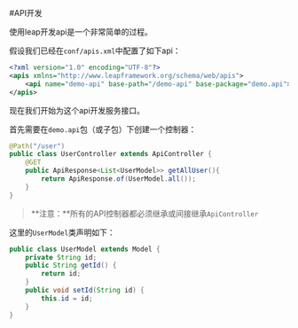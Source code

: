 #API开发

使用leap开发api是一个非常简单的过程。

假设我们已经在`conf/apis.xml`中配置了如下api：

```xml
<?xml version="1.0" encoding="UTF-8"?>
<apis xmlns="http://www.leapframework.org/schema/web/apis">
    <api name="demo-api" base-path="/demo-api" base-package="demo.api"></api>
</apis>
```

现在我们开始为这个api开发服务接口。

首先需要在`demo.api`包（或子包）下创建一个控制器：

```java
@Path("/user")
public class UserController extends ApiController {
    @GET
    public ApiResponse<List<UserModel>> getAllUser(){
        return ApiResponse.of(UserModel.all());
    }
}
```

> **注意：**所有的API控制器都必须继承或间接继承`ApiController`

这里的`UserModel`类声明如下：

```java
public class UserModel extends Model {
    private String id;
    public String getId() {
        return id;
    }
    public void setId(String id) {
        this.id = id;
    }
}
```
